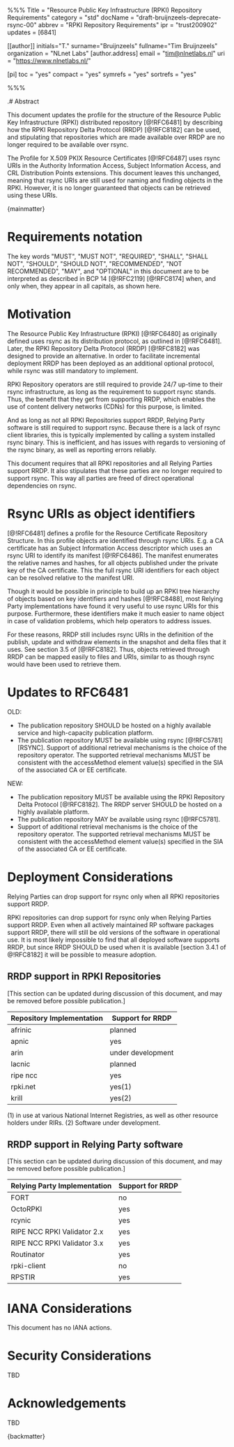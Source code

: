%%%
Title = "Resource Public Key Infrastructure (RPKI) Repository Requirements"
category = "std"
docName = "draft-bruijnzeels-deprecate-rsync-00"
abbrev = "RPKI Repository Requirements"
ipr = "trust200902"
updates = [6841]

[[author]]
initials="T."
surname="Bruijnzeels"
fullname="Tim Bruijnzeels"
organization = "NLnet Labs"
  [author.address]
  email = "tim@nlnetlabs.nl"
  uri = "https://www.nlnetlabs.nl/"


[pi]
 toc = "yes"
 compact = "yes"
 symrefs = "yes"
 sortrefs = "yes"

%%%

.# Abstract

This document updates the profile for the structure of the Resource
Public Key Infrastructure (RPKI) distributed repository [@!RFC6481]
by describing how the RPKI Repository Delta Protocol (RRDP) [@!RFC8182]
can be used, and stipulating that repositories which are made available
over RRDP are no longer required to be available over rsync.

The Profile for X.509 PKIX Resource Certificates [@!RFC6487] uses rsync
URIs in the Authority Information Access, Subject Information Access,
and CRL Distribution Points extensions. This document leaves this unchanged,
meaning that rsync URIs are still used for naming and finding objects in the RPKI.
However, it is no longer guaranteed that objects can be retrieved using these
URIs.

{mainmatter}

# Requirements notation

The key words "MUST", "MUST NOT", "REQUIRED", "SHALL", "SHALL NOT", "SHOULD",
"SHOULD NOT", "RECOMMENDED", "NOT RECOMMENDED", "MAY", and "OPTIONAL" in
this document are to be interpreted as described in BCP 14 [@!RFC2119] [@!RFC8174] when, and only when, they appear in all capitals, as shown here.

# Motivation

The Resource Public Key Infrastructure (RPKI) [@!RFC6480] as originally defined
uses rsync as its distribution protocol, as outlined in [@!RFC6481]. Later, the
RPKI Repository Delta Protocol (RRDP) [@!RFC8182] was designed to provide an
alternative. In order to facilitate incremental deployment RRDP has been
deployed as an additional optional protocol, while rsync was still mandatory to
implement.

RPKI Repository operators are still required to provide 24/7 up-time to their
rsync infrastructure, as long as the requirement to support rsync stands. Thus,
the benefit that they get from supporting RRDP, which enables the use of content
delivery networks (CDNs) for this purpose, is limited.

And as long as not all RPKI Repositories support RRDP, Relying Party software is
still required to support rsync. Because there is a lack of rsync client
libraries, this is typically implemented by calling a system installed rsync
binary. This is inefficient, and has issues with regards to versioning of the
rsync binary, as well as reporting errors reliably.

This document requires that all RPKI repositories and all Relying Parties support
RRDP. It also stipulates that these parties are no longer required to support
rsync. This way all parties are freed of direct operational dependencies on
rsync.

# Rsync URIs as object identifiers

[@!RFC6481] defines a profile for the Resource Certificate Repository Structure.
In this profile objects are identified through rsync URIs. E.g. a CA certificate
has an Subject Information Access descriptor which uses an rsync URI to identify
its manifest [@!RFC6486]. The manifest enumerates the relative names and hashes,
for all objects published under the private key of the CA certificate. This the
full rsync URI identifiers for each object can be resolved relative to the
manifest URI.

Though it would be possible in principle to build up an RPKI tree hierarchy of
objects based on key identifiers and hashes [@!RFC8488], most Relying Party
implementations have found it very useful to use rsync URIs for this purpose.
Furthermore, these identifiers make it much easier to name object in case of
validation problems, which help operators to address issues.

For these reasons, RRDP still includes rsync URIs in the definition of the publish,
update and withdraw elements in the snapshot and delta files that it uses. See
section 3.5 of [@!RFC8182]. Thus, objects retrieved through RRDP can be mapped
easily to files and URIs, similar to as though rsync would have been used to
retrieve them.

# Updates to RFC6481

OLD:

- The publication repository SHOULD be hosted on a highly
  available service and high-capacity publication platform.
- The publication repository MUST be available using rsync
  [@!RFC5781] [RSYNC]. Support of additional retrieval mechanisms
  is the choice of the repository operator.  The supported
  retrieval mechanisms MUST be consistent with the accessMethod
  element value(s) specified in the SIA of the associated CA or
  EE certificate.

NEW:

- The publication repository MUST be available using the RPKI
  Repository Delta Protocol [@!RFC8182]. The RRDP server SHOULD
  be hosted on a highly available platform.
- The publication repository MAY be available using rsync [@!RFC5781].
- Support of additional retrieval mechanisms is the choice of the repository
  operator. The supported retrieval mechanisms MUST be consistent with the
  accessMethod element value(s) specified in the SIA of the associated CA or
  EE certificate.


# Deployment Considerations

Relying Parties can drop support for rsync only when all RPKI repositories
support RRDP.

RPKI repositories can drop support for rsync only when Relying Parties support
RRDP. Even when all actively maintained RP software packages support RRDP, there
will still be old versions of the software in operational use. It is most likely
impossible to find that all deployed software supports RRDP, but since RRDP SHOULD
be used when it is available [section 3.4.1 of @!RFC8182] it will be possible to
measure adoption.


## RRDP support in RPKI Repositories

[This section can be updated during discussion of this document, and may be
removed before possible publication.]

| Repository Implementation | Support for RRDP  |
|---------------------------|-------------------|
| afrinic                   | planned           |
| apnic                     | yes               |
| arin                      | under development |
| lacnic                    | planned           |
| ripe ncc                  | yes               |
| rpki.net                  | yes(1)            |
| krill                     | yes(2)            |

(1) in use at various National Internet Registries, as well as other resource
    holders under RIRs.
(2) Software under development.

## RRDP support in Relying Party software

[This section can be updated during discussion of this document, and may be
removed before possible publication.]

| Relying Party Implementation | Support for RRDP  |
|------------------------------|-------------------|
| FORT                         | no                |
| OctoRPKI                     | yes               |
| rcynic                       | yes               |
| RIPE NCC RPKI Validator 2.x  | yes               |
| RIPE NCC RPKI Validator 3.x  | yes               |
| Routinator                   | yes               |
| rpki-client                  | no                |
| RPSTIR                       | yes               |


# IANA Considerations

This document has no IANA actions.

# Security Considerations

TBD

# Acknowledgements

TBD


{backmatter}
